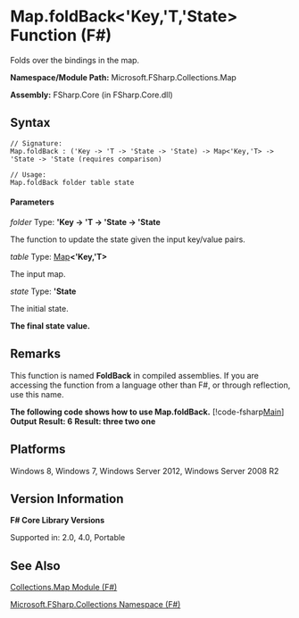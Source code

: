 # Map.foldBack<'Key,'T,'State> Function (F#)

Folds over the bindings in the map.

**Namespace/Module Path:** Microsoft.FSharp.Collections.Map

**Assembly:** FSharp.Core (in FSharp.Core.dll)


## Syntax

```
// Signature:
Map.foldBack : ('Key -> 'T -> 'State -> 'State) -> Map<'Key,'T> -> 'State -> 'State (requires comparison)

// Usage:
Map.foldBack folder table state
```

#### Parameters
*folder*
Type: **'Key -&gt; 'T -&gt; 'State -&gt; 'State**


The function to update the state given the input key/value pairs.


*table*
Type: [Map](http://msdn.microsoft.com/en-us/library/975316ea-55e3-4987-9994-90897ad45664)**&lt;'Key,'T&gt;**


The input map.


*state*
Type: **'State**


The initial state.



**The final state value.**
## Remarks
This function is named **FoldBack** in compiled assemblies. If you are accessing the function from a language other than F#, or through reflection, use this name.

**The following code shows how to use Map.foldBack.**
[!code-fsharp[Main](snippets/fsmaps/snippet9.fs)]
**Output**
**Result: 6**
**Result: three two one**
## Platforms
Windows 8, Windows 7, Windows Server 2012, Windows Server 2008 R2


## Version Information
**F# Core Library Versions**

Supported in: 2.0, 4.0, Portable




## See Also
[Collections.Map Module &#40;F&#35;&#41;](Collections.Map+Module+%28FSharp%29.md)

[Microsoft.FSharp.Collections Namespace &#40;F&#35;&#41;](Microsoft.FSharp.Collections+Namespace+%28FSharp%29.md)

